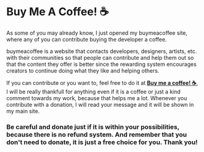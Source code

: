 # Buy Me A Coffee! :coffee:

As some of you may already know, I just opened my buymeacoffee site, where any of you can contribute buying the developer a coffee.

buymeacoffee is a website that contacts developers, designers, artists, etc. with their communities so that people can contribute and help them out so that the content they offer is better since the rewarding system encourages creators to continue doing what they like and helping others.

If you can contribute or you want to, feel free to do it at [__Buy me a coffee! :coffee:__](https://www.buymeacoffee.com/waheed.nazir), I will be really thankfull for anything even if it is a coffee or just a kind comment towards my work, because that helps me a lot. Whenever you contribute with a donation, I will read your message and it will be shown in my main site.

### Be careful and donate just if it is within your possibilities, because there is no refund system. And remember that you don't need to donate, it is just a free choice for you. Thank you!
